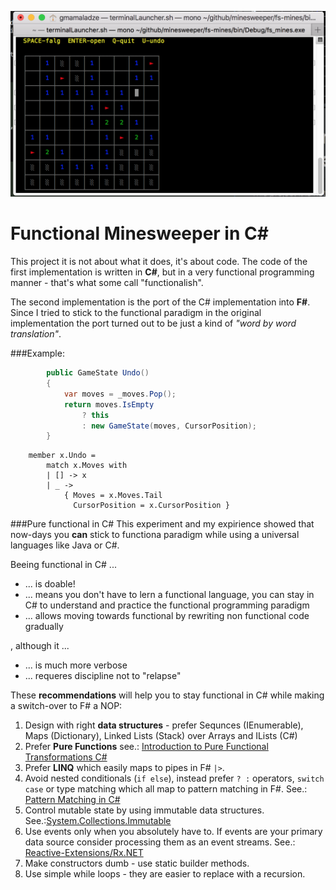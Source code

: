 ![Screenshot of Functional Minesweeper in C#](fs-mines.png)

Functional Minesweeper in C#
==========================

This project it is not about what it does, it's about code.
The code of the first implementation is written in **C#**, but in a very functional programming manner - that's what some call "functionalish".

The second implementation is the port of the C# implementation into **F#**. Since I tried to stick to the functional paradigm in
the original implementation the port turned out to be just a kind of *"word by word translation"*.

###Example:
```c#
        public GameState Undo()
        {
            var moves = _moves.Pop();
            return moves.IsEmpty
                ? this
                : new GameState(moves, CursorPosition);
        }
```

```f#
    member x.Undo = 
        match x.Moves with
        | [] -> x
        | _ -> 
            { Moves = x.Moves.Tail
              CursorPosition = x.CursorPosition }
```

###Pure functional in C#
This experiment and my expirience showed that now-days you **can** stick to functiona paradigm while using a universal languages like Java or C#.

Beeing functional in C# ...
* ... is doable! 
* ... means you don't have to lern a functional language, you can stay in C# to understand and practice the functional programming paradigm
* ... allows moving towards functional by rewriting non functional code gradually 

, although it ...
* ... is much more verbose
* ... requeres discipline not to "relapse"

These **recommendations** will help you to stay functional in C# while making a switch-over to F# a NOP:
1. Design with right **data structures** - prefer Sequnces (IEnumerable), Maps (Dictionary), Linked Lists (Stack) over Arrays and ILists (C#)
2. Prefer **Pure Functions** see.: [Introduction to Pure Functional Transformations C#](https://docs.microsoft.com/en-us/dotnet/csharp/programming-guide/concepts/linq/introduction-to-pure-functional-transformations)
3. Prefer **LINQ** which easily maps to pipes in F# `|>`.  
4. Avoid nested conditionals (`if else`), instead prefer `? :` operators, `switch case` or type matching which all map to pattern matching in F#. See.: [Pattern Matching in C#](https://docs.microsoft.com/en-us/dotnet/csharp/pattern-matching)
5. Control mutable state by using immutable data structures. See.:[System.Collections.Immutable](https://msdn.microsoft.com/en-us/library/mt452182(v=vs.111).aspx)
6. Use events only when you absolutely have to. If events are your primary data source consider processing them as an event streams. See.: [Reactive-Extensions/Rx.NET](https://github.com/Reactive-Extensions/Rx.NET)
7. Make constructors dumb - use static builder methods.
8. Use simple while loops - they are easier to replace with a recursion.